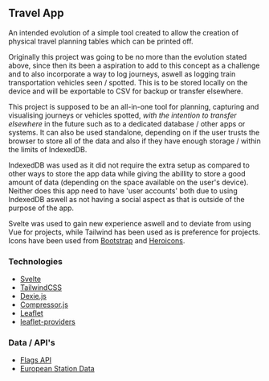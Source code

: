 ## Travel App

An intended evolution of a simple tool created to allow the creation of physical travel planning tables which can be printed off. 

Originally this project was going to be no more than the evolution stated above, since then its been a aspiration to add to this concept as a challenge and to also incorporate a way to log journeys, aswell as logging train transportation vehicles seen / spotted. This is to be stored locally on the device and will be exportable to CSV for backup or transfer elsewhere. 

This project is supposed to be an all-in-one tool for planning, capturing and visualising journeys or vehicles spotted, *with the intention to transfer elsewhere* in the future such as to a dedicated database / other apps or systems. It can also be used standalone, depending on if the user trusts the browser to store all of the data and also if they have enough storage / within the limits of IndexedDB. 

IndexedDB was used as it did not require the extra setup as compared to other ways to store the app data while giving the abillity to store a good amount of data (depending on the space available on the user's device). Neither does this app need to have 'user accounts' both due to using IndexedDB aswell as not having a social aspect as that is outside of the purpose of the app.

Svelte was used to gain new experience aswell and to deviate from using Vue for projects, while Tailwind has been used as is preference for projects. Icons have been used from [Bootstrap](https://icons.getbootstrap.com/) and [Heroicons](https://heroicons.com/).

### Technologies
- [Svelte](https://svelte.dev/)
- [TailwindCSS](https://tailwindcss.com/)
- [Dexie.js](https://dexie.org/)
- [Compressor.js](https://github.com/fengyuanchen/compressorjs)
- [Leaflet](https://leafletjs.com/index.html)
- [leaflet-providers](https://github.com/leaflet-extras/leaflet-providers)

### Data / API's
- [Flags API](https://flagsapi.com/)
- [European Station Data](https://github.com/juliuste/trainline-stations)



